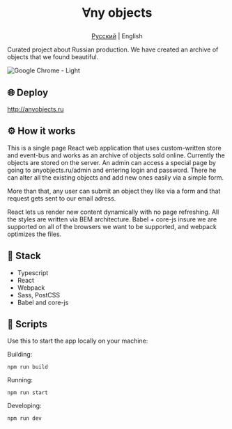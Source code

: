 

# <p align="center">∀ny objects</p>
<p align="center">
  <a href="https://github.com/herehavetheseflowers/anyobjects/blob/main/README.md">Русский</a> |
  <span>English</span>
</p>

Curated project about Russian production. We have created an archive of objects that we found beautiful.

![Google Chrome - Light](https://user-images.githubusercontent.com/106176669/217242972-85fe36a9-5d42-4c78-8ca6-16b98464690d.png)

## 🌐 Deploy

http://anyobjects.ru

## ⚙️ How it works

This is a single page React web application that uses custom-written store and event-bus and works as an archive of objects sold online.
Currently the objects are stored on the server. An admin can access a special page by going to anyobjects.ru/admin and entering login and password. There he can alter all the existing objects and add new ones easily via a simple form.

More than that, any user can submit an object they like via a form and that request gets sent to our email adress.

React lets us render new content dynamically with no page refreshing. All the styles are written via BEM architecture. Babel + core-js insure we are supported on all of the browsers we want to be supported, and webpack optimizes the files.

## 🦾 Stack

 - Typescript
 - React
 - Webpack
 - Sass, PostCSS
 - Babel and core-js

## 📜 Scripts

Use this to start the app locally on your machine:

Building:
```
npm run build
```
Running:
```
npm run start
```
Developing:
```
npm run dev
```
